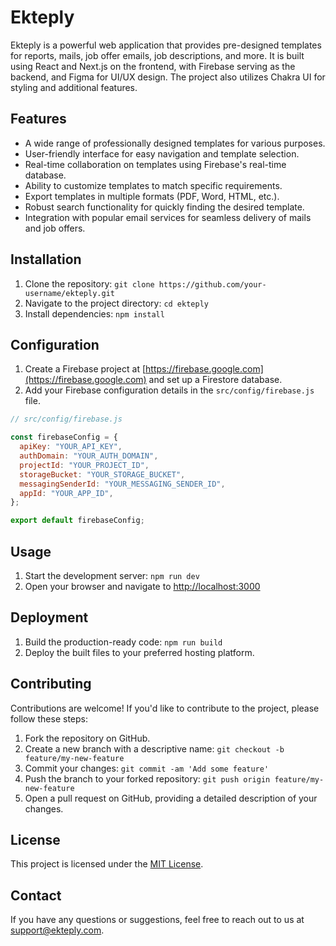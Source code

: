 # Ekteply

Ekteply is a powerful web application that provides pre-designed templates for reports, mails, job offer emails, job descriptions, and more. It is built using React and Next.js on the frontend, with Firebase serving as the backend, and Figma for UI/UX design. The project also utilizes Chakra UI for styling and additional features.

## Features

- A wide range of professionally designed templates for various purposes.
- User-friendly interface for easy navigation and template selection.
- Real-time collaboration on templates using Firebase's real-time database.
- Ability to customize templates to match specific requirements.
- Export templates in multiple formats (PDF, Word, HTML, etc.).
- Robust search functionality for quickly finding the desired template.
- Integration with popular email services for seamless delivery of mails and job offers.

## Installation

1. Clone the repository: `git clone https://github.com/your-username/ekteply.git`
2. Navigate to the project directory: `cd ekteply`
3. Install dependencies: `npm install`

## Configuration

1. Create a Firebase project at [https://firebase.google.com](https://firebase.google.com) and set up a Firestore database.
2. Add your Firebase configuration details in the `src/config/firebase.js` file.

```javascript
// src/config/firebase.js

const firebaseConfig = {
  apiKey: "YOUR_API_KEY",
  authDomain: "YOUR_AUTH_DOMAIN",
  projectId: "YOUR_PROJECT_ID",
  storageBucket: "YOUR_STORAGE_BUCKET",
  messagingSenderId: "YOUR_MESSAGING_SENDER_ID",
  appId: "YOUR_APP_ID",
};

export default firebaseConfig;
```

## Usage

1. Start the development server: `npm run dev`
2. Open your browser and navigate to [http://localhost:3000](http://localhost:3000)

## Deployment

1. Build the production-ready code: `npm run build`
2. Deploy the built files to your preferred hosting platform.

## Contributing

Contributions are welcome! If you'd like to contribute to the project, please follow these steps:

1. Fork the repository on GitHub.
2. Create a new branch with a descriptive name: `git checkout -b feature/my-new-feature`
3. Commit your changes: `git commit -am 'Add some feature'`
4. Push the branch to your forked repository: `git push origin feature/my-new-feature`
5. Open a pull request on GitHub, providing a detailed description of your changes.

## License

This project is licensed under the [MIT License](LICENSE).

## Contact

If you have any questions or suggestions, feel free to reach out to us at [support@ekteply.com](mailto:support@ekteply.com).
